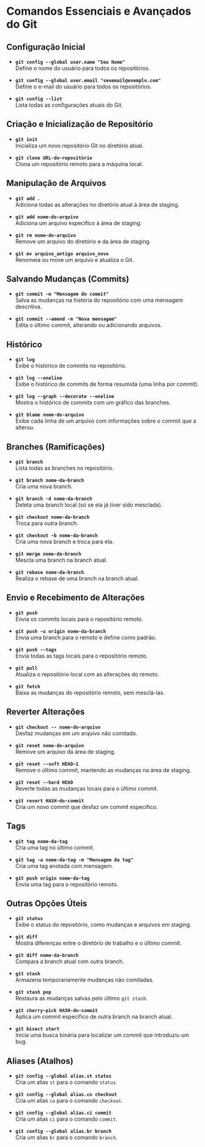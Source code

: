 # Comandos Essenciais e Avançados do Git

## Configuração Inicial
- **`git config --global user.name "Seu Nome"`**  
  Define o nome do usuário para todos os repositórios.

- **`git config --global user.email "seuemail@exemplo.com"`**  
  Define o e-mail do usuário para todos os repositórios.

- **`git config --list`**  
  Lista todas as configurações atuais do Git.

## Criação e Inicialização de Repositório
- **`git init`**  
  Inicializa um novo repositório Git no diretório atual.

- **`git clone URL-do-repositório`**  
  Clona um repositório remoto para a máquina local.

## Manipulação de Arquivos
- **`git add .`**  
  Adiciona todas as alterações no diretório atual à área de staging.

- **`git add nome-do-arquivo`**  
  Adiciona um arquivo específico à área de staging.

- **`git rm nome-do-arquivo`**  
  Remove um arquivo do diretório e da área de staging.

- **`git mv arquivo_antigo arquivo_novo`**  
  Renomeia ou move um arquivo e atualiza o Git.

## Salvando Mudanças (Commits)
- **`git commit -m "Mensagem do commit"`**  
  Salva as mudanças na história do repositório com uma mensagem descritiva.

- **`git commit --amend -m "Nova mensagem"`**  
  Edita o último commit, alterando ou adicionando arquivos.

## Histórico
- **`git log`**  
  Exibe o histórico de commits no repositório.

- **`git log --oneline`**  
  Exibe o histórico de commits de forma resumida (uma linha por commit).

- **`git log --graph --decorate --oneline`**  
  Mostra o histórico de commits com um gráfico das branches.

- **`git blame nome-do-arquivo`**  
  Exibe cada linha de um arquivo com informações sobre o commit que a alterou.

## Branches (Ramificações)
- **`git branch`**  
  Lista todas as branches no repositório.

- **`git branch nome-da-branch`**  
  Cria uma nova branch.

- **`git branch -d nome-da-branch`**  
  Deleta uma branch local (só se ela já tiver sido mesclada).

- **`git checkout nome-da-branch`**  
  Troca para outra branch.

- **`git checkout -b nome-da-branch`**  
  Cria uma nova branch e troca para ela.

- **`git merge nome-da-branch`**  
  Mescla uma branch na branch atual.

- **`git rebase nome-da-branch`**  
  Realiza o rebase de uma branch na branch atual.

## Envio e Recebimento de Alterações
- **`git push`**  
  Envia os commits locais para o repositório remoto.

- **`git push -u origin nome-da-branch`**  
  Envia uma branch para o remoto e define como padrão.

- **`git push --tags`**  
  Envia todas as tags locais para o repositório remoto.

- **`git pull`**  
  Atualiza o repositório local com as alterações do remoto.

- **`git fetch`**  
  Baixa as mudanças do repositório remoto, sem mesclá-las.

## Reverter Alterações
- **`git checkout -- nome-do-arquivo`**  
  Desfaz mudanças em um arquivo não comitado.

- **`git reset nome-do-arquivo`**  
  Remove um arquivo da área de staging.

- **`git reset --soft HEAD~1`**  
  Remove o último commit, mantendo as mudanças na área de staging.

- **`git reset --hard HEAD`**  
  Reverte todas as mudanças locais para o último commit.

- **`git revert HASH-do-commit`**  
  Cria um novo commit que desfaz um commit específico.

## Tags
- **`git tag nome-da-tag`**  
  Cria uma tag no último commit.

- **`git tag -a nome-da-tag -m "Mensagem da tag"`**  
  Cria uma tag anotada com mensagem.

- **`git push origin nome-da-tag`**  
  Envia uma tag para o repositório remoto.

## Outras Opções Úteis
- **`git status`**  
  Exibe o status do repositório, como mudanças e arquivos em staging.

- **`git diff`**  
  Mostra diferenças entre o diretório de trabalho e o último commit.

- **`git diff nome-da-branch`**  
  Compara a branch atual com outra branch.

- **`git stash`**  
  Armazena temporariamente mudanças não comitadas.

- **`git stash pop`**  
  Restaura as mudanças salvas pelo último `git stash`.

- **`git cherry-pick HASH-do-commit`**  
  Aplica um commit específico de outra branch na branch atual.

- **`git bisect start`**  
  Inicia uma busca binária para localizar um commit que introduziu um bug.

## Aliases (Atalhos)
- **`git config --global alias.st status`**  
  Cria um alias `st` para o comando `status`.

- **`git config --global alias.co checkout`**  
  Cria um alias `co` para o comando `checkout`.

- **`git config --global alias.ci commit`**  
  Cria um alias `ci` para o comando `commit`.

- **`git config --global alias.br branch`**  
  Cria um alias `br` para o comando `branch`.
